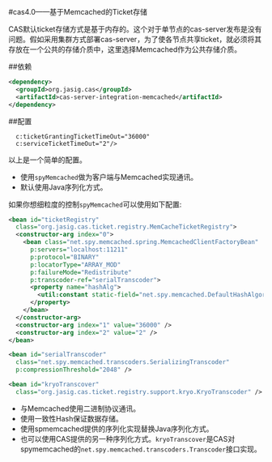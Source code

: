 #cas4.0——基于Memcached的Ticket存储

CAS默认ticket存储方式是基于内存的。这个对于单节点的cas-server发布是没有问题。假如采用集群方式部署cas-server，为了使各节点共享ticket，就必须将其存放在一个公共的存储介质中，这里选择Memcached作为公共存储介质。

##依赖

```xml
<dependency>
  <groupId>org.jasig.cas</groupId>
  <artifactId>cas-server-integration-memcached</artifactId>
</dependency>
```

##配置
```xmlTranscoderhost:11211"
  c:ticketGrantingTicketTimeOut="36000"
  c:serviceTicketTimeOut="2"/>
```
以上是一个简单的配置。
* 使用`spyMemcached`做为客户端与Memcached实现通讯。
* 默认使用Java序列化方式。

如果你想细粒度的控制`spyMemcached`可以使用如下配置:
```xml
<bean id="ticketRegistry"
  class="org.jasig.cas.ticket.registry.MemCacheTicketRegistry">
  <constructor-arg index="0">
    <bean class="net.spy.memcached.spring.MemcachedClientFactoryBean"
      p:servers="localhost:11211"
      p:protocol="BINARY"
      p:locatorType="ARRAY_MOD"
      p:failureMode="Redistribute"
      p:transcoder-ref="serialTranscoder">
      <property name="hashAlg">
        <util:constant static-field="net.spy.memcached.DefaultHashAlgorithm.FNV1A_64_HASH" />
      </property>
    </bean>
  </constructor-arg>
  <constructor-arg index="1" value="36000" />
  <constructor-arg index="2" value="2" />
</bean>

<bean id="serialTranscoder"
  class="net.spy.memcached.transcoders.SerializingTranscoder"
  p:compressionThreshold="2048" />

<bean id="kryoTranscover"
  class="org.jasig.cas.ticket.registry.support.kryo.KryoTranscoder" />
```
* 与Memcached使用二进制协议通讯。
* 使用一致性Hash保证数据存储。
* 使用spmemcached提供的序列化实现替换Java序列化方式。
* 也可以使用CAS提供的另一种序列化方式。`kryoTranscover`是CAS对spymemcached的`net.spy.memcached.transcoders.Transcoder`接口实现。
